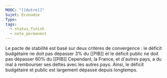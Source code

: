 ```yaml
---
MOOC: "[[Autre]]"
Sujet: Economie
Type: 
tags:
  - status_finish
  - note_permanent
---
```

Le pacte de stabilité est basé sur deux critères de convergence : le déficit budgétaire ne doit pas dépasser 3% du [[PIB]] et le déficit public ne doit pas dépasser 60% du [[PIB]]
Cependant, la France, et d'autres pays, a du mal à rembourser ses dettes avec les autres pays. Ainsi, le déficit budgétaire et public est largement dépassé depuis longtemps.